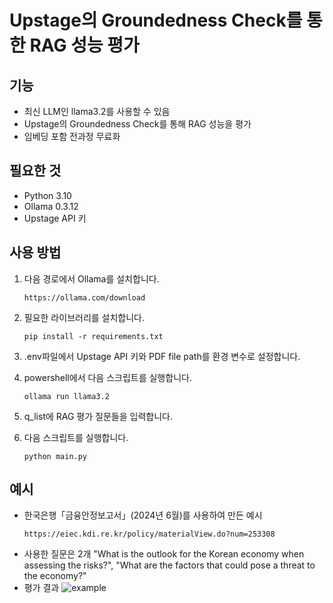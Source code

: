 # Upstage의 Groundedness Check를 통한 RAG 성능 평가

## 기능
- 최신 LLM인 llama3.2를 사용할 수 있음
- Upstage의 Groundedness Check를 통해 RAG 성능을 평가
- 임베딩 포함 전과정 무료화

## 필요한 것
- Python 3.10
- Ollama 0.3.12
- Upstage API 키

## 사용 방법
1. 다음 경로에서 Ollama를 설치합니다.
   ```
   https://ollama.com/download
   ```
2. 필요한 라이브러리를 설치합니다.
   ```
   pip install -r requirements.txt
   ```
3. .env파일에서 Upstage API 키와 PDF file path를 환경 변수로 설정합니다.
   
4. powershell에서 다음 스크립트를 실행합니다.
   ```
   ollama run llama3.2
   ```
5. q_list에 RAG 평가 질문들을 입력합니다.
   
6. 다음 스크립트를 실행합니다.
   ```
   python main.py
   ```

## 예시
- 한국은행「금융안정보고서」(2024년 6월)를 사용하여 만든 예시
   ```
   https://eiec.kdi.re.kr/policy/materialView.do?num=253308
   ```
- 사용한 질문은 2개 "What is the outlook for the Korean economy when assessing the risks?", "What are the factors that could pose a threat to the economy?"
- 평가 결과
  ![example](https://github.com/user-attachments/assets/2be3c59a-b1b4-4167-8620-4ca0d736ede8)
